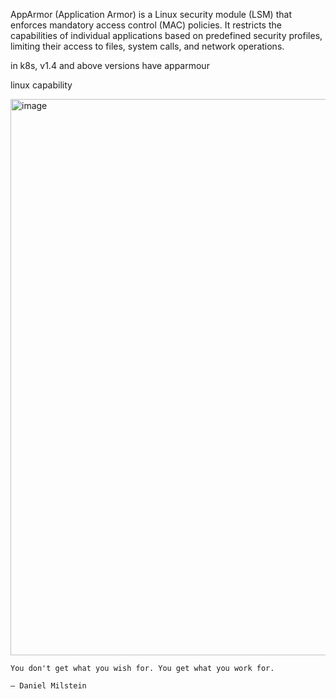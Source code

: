 AppArmor (Application Armor) is a Linux security module (LSM) that enforces mandatory access control (MAC) policies. It restricts the capabilities of individual applications based on predefined security profiles, limiting their access to files, system calls, and network operations.


in k8s, v1.4  and above versions have apparmour


linux capability

<img width="890" alt="image" src="https://github.com/user-attachments/assets/449d8e0c-58d2-4e16-b1af-de1545cbf376" />


```
You don't get what you wish for. You get what you work for.

– Daniel Milstein
```
